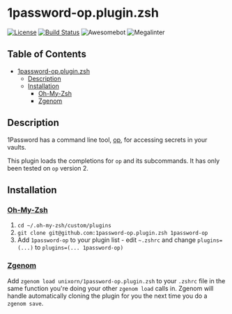 # 1password-op.plugin.zsh

[![License](https://img.shields.io/badge/License-Apache%202.0-blue.svg)](https://opensource.org/licenses/Apache-2.0)
[![Build Status](https://img.shields.io/endpoint.svg?url=https%3A%2F%2Factions-badge.atrox.dev%2Funixorn%2F1password-op.plugin.zsh%2Fbadge%3Fref%3Dmain&style=plastic)](https://actions-badge.atrox.dev/unixorn/1password-op.plugin.zsh/goto?ref=main)
![Awesomebot](https://github.com/unixorn/1password-op.plugin.zsh/actions/workflows/awesomebot.yml/badge.svg)
![Megalinter](https://github.com/unixorn/1password-op.plugin.zsh/actions/workflows/mega-linter.yml/badge.svg)

<!-- START doctoc generated TOC please keep comment here to allow auto update -->
<!-- DON'T EDIT THIS SECTION, INSTEAD RE-RUN doctoc TO UPDATE -->
## Table of Contents

- [1password-op.plugin.zsh](#1password-oppluginzsh)
  - [Description](#description)
  - [Installation](#installation)
    - [Oh-My-Zsh](#oh-my-zsh)
    - [Zgenom](#zgenom)

<!-- END doctoc generated TOC please keep comment here to allow auto update -->

## Description

1Password has a command line tool, [op](https://developer.1password.com/docs/cli/get-started/), for accessing secrets in your vaults.

This plugin loads the completions for `op` and its subcommands. It has only been tested on `op` version 2.

## Installation

### [Oh-My-Zsh](http://ohmyz.sh/)

1. `cd ~/.oh-my-zsh/custom/plugins`
2. `git clone git@github.com:1password-op.plugin.zsh 1password-op`
3. Add `1password-op` to your plugin list - edit `~.zshrc` and change `plugins=(...)` to `plugins=(... 1password-op)`

### [Zgenom](https://github.com/jandamm/zgenom)

Add `zgenom load unixorn/1password-op.plugin.zsh` to your `.zshrc` file in the same function you're doing your other `zgenom load` calls in. Zgenom will handle automatically cloning the plugin for you the next time you do a `zgenom save`.
